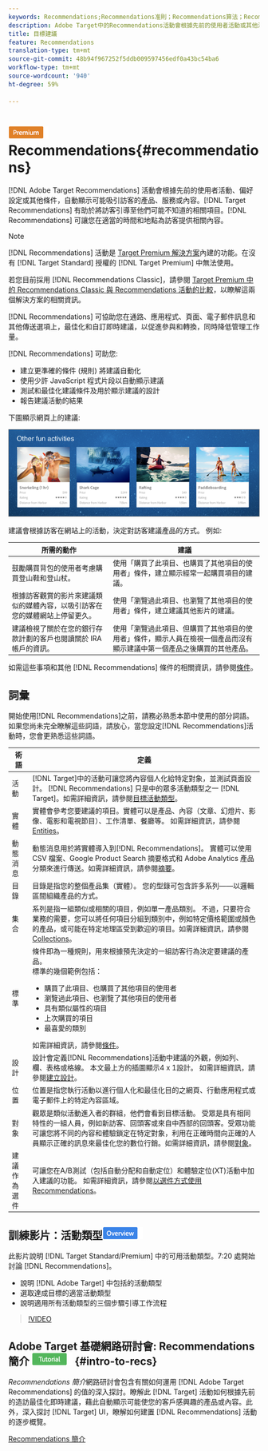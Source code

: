 ```yaml
---
keywords: Recommendations;Recommendations准則；Recommendations算法；Recommendations活動；准則；Recommendations定位；recs
description: Adobe Target中的Recommendations活動會根據先前的使用者活動或其他演算法，自動顯示可能吸引客戶的產品或內容。 Recommendations 可協助引導客戶至他們可能不知道的相關項目。
title: 目標建議
feature: Recommendations
translation-type: tm+mt
source-git-commit: 48b94f967252f5ddb009597456edf0a43bc54ba6
workflow-type: tm+mt
source-wordcount: '940'
ht-degree: 59%

---
```



# ![PREMIUM](/help/assets/premium.png) Recommendations{#recommendations}

[!DNL Adobe Target Recommendations] 活動會根據先前的使用者活動、偏好設定或其他條件，自動顯示可能吸引訪客的產品、服務或內容。[!DNL Target Recommendations] 有助於將訪客引導至他們可能不知道的相關項目。[!DNL Recommendations] 可讓您在適當的時間和地點為訪客提供相關內容。

>[!NOTE]
>
>[!DNL Recommendations] 活動是 [Target Premium 解決方案](/help/c-intro/intro.md#premium)內建的功能。在沒有 [!DNL Target Standard] 授權的 [!DNL Target Premium] 中無法使用。
>
>若您目前採用 [!DNL Recommendations Classic]，請參閱 [Target Premium 中的 Recommendations Classic 與 Recommendations 活動的比較](/help/c-recommendations/c-recommendations-faq/recommendations-classic-versus-recommendations-activities-target-premium.md#concept_A80223EF66634EA380580C2823A581C5)，以瞭解這兩個解決方案的相關資訊。

[!DNL Recommendations] 可協助您在通路、應用程式、頁面、電子郵件訊息和其他傳送選項上，最佳化和自訂即時建議，以促進參與和轉換，同時降低管理工作量。

[!DNL Recommendations] 可助您:

* 建立更準確的條件 (規則) 將建議自動化
* 使用少許 JavaScript 程式片段以自動顯示建議
* 測試和最佳化建議條件及用於顯示建議的設計
* 報告建議活動的結果

下圖顯示網頁上的建議:

![](assets/velocity_example.png)

建議會根據訪客在網站上的活動，決定對訪客建議產品的方式。 例如:

| 所需的動作 | 建議 |
|--- |--- |
| 鼓勵購買背包的使用者考慮購買登山鞋和登山杖。 | 使用「購買了此項目、也購買了其他項目的使用者」條件，建立顯示經常一起購買項目的建議。 |
| 根據訪客觀賞的影片來建議類似的媒體內容，以吸引訪客在您的媒體網站上停留更久。 | 使用「瀏覽過此項目、也瀏覽了其他項目的使用者」條件，建立建議其他影片的建議。 |
| 建議檢視了關於在您的銀行存款計劃的客戶也閱讀關於 IRA 帳戶的資訊。 | 使用「瀏覽過此項目、但購買了其他項目的使用者」條件，顯示人員在檢視一個產品而沒有顯示建議中第一個產品之後購買的其他產品。 |

如需這些事項和其他 [!DNL Recommendations] 條件的相關資訊，請參閱[條件](/help/c-recommendations/c-algorithms/algorithms.md)。

## 詞彙

開始使用[!DNL Recommendations]之前，請務必熟悉本節中使用的部分詞語。 如果您尚未完全瞭解這些詞語，請放心，當您設定[!DNL Recommendations]活動時，您會更熟悉這些詞語。

| 術語 | 定義 |
| --- | --- |
| 活動 | [!DNL Target]中的活動可讓您將內容個人化給特定對象，並測試頁面設計。 [!DNL Recommendations] 只是中的眾多活動類型之一 [!DNL Target]。如需詳細資訊，請參閱[目標活動類型](/help/c-activities/target-activities-guide.md)。 |
| 實體 | 實體會參考您要建議的項目。實體可以是產品、內容（文章、幻燈片、影像、電影和電視節目）、工作清單、餐廳等。 如需詳細資訊，請參閱[Entities](/help/c-recommendations/c-products/products.md)。 |
| 動態消息 | 動態消息用於將實體導入到[!DNL Recommendations]。 實體可以使用 CSV 檔案、Google Product Search 摘要格式和 Adobe Analytics 產品分類來進行傳送。如需詳細資訊，請參閱[摘要](/help/c-recommendations/c-products/feeds.md)。 |
| 目錄 | 目錄是指您的整個產品集（實體）。 您的型錄可包含許多系列——以邏輯區間組織產品的方式。 |
| 集合 | 系列是指一組類似或相關的項目，例如單一產品類別。 不過，只要符合業務的需要，您可以將任何項目分組到類別中，例如特定價格範圍或顏色的產品，或可能在特定地理區受到歡迎的項目。如需詳細資訊，請參閱[Collections](/help/c-recommendations/c-products/collections.md)。 |
| 標準 | 條件即為一種規則，用來根據預先決定的一組訪客行為決定要建議的產品。<br>標準的幾個範例包括： <ul><li>購買了此項目、也購買了其他項目的使用者</li><li>瀏覽過此項目、也瀏覽了其他項目的使用者</li><li>具有類似屬性的項目</li><li>上次購買的項目</li><li>最喜愛的類別</li></ul>  如需詳細資訊，請參閱[條件](/help/c-recommendations/c-algorithms/algorithms.md)。 |
| 設計 | 設計會定義[!DNL Recommendations]活動中建議的外觀，例如列、欄、表格或格線。 本文最上方的插圖顯示4 x 1設計。 如需詳細資訊，請參閱[建立設計](/help/c-recommendations/c-design-overview/create-design.md)。 |
| 位置 | 位置是指您執行活動以進行個人化和最佳化目的之網頁、行動應用程式或電子郵件上的特定內容區域。 |
| 對象 | 觀眾是類似活動進入者的群組，他們會看到目標活動。 受眾是具有相同特性的一組人員，例如新訪客、回頭客或來自中西部的回頭客。受眾功能可讓您將不同的內容和體驗鎖定在特定對象，利用在正確時間向正確的人員顯示正確的訊息來最佳化您的數位行銷。如需詳細資訊，請參閱[對象](/help/c-target/target.md)。 |
| 建議作為選件 | 可讓您在A/B測試（包括自動分配和自動定位）和體驗定位(XT)活動中加入建議的功能。 如需詳細資訊，請參閱[以選件方式使用 Recommendations](/help/c-recommendations/recommendations-as-an-offer.md)。 |

## 訓練影片：活動類型![概述徽章](/help/assets/overview.png)

此影片說明 [!DNL Target Standard/Premium] 中的可用活動類型。7:20 處開始討論 [!DNL Recommendations]。

* 說明 [!DNL Adobe Target] 中包括的活動類型
* 選取達成目標的適當活動類型
* 說明適用所有活動類型的三個步驟引導工作流程

>[!VIDEO](https://video.tv.adobe.com/v/17386)

## Adobe Target 基礎網路研討會: Recommendations 簡介 ![教學課程徽章](/help/assets/tutorial.png) {#intro-to-recs}

*Recommendations 簡介*&#x200B;網路研討會包含有關如何運用 [!DNL Adobe Target Recommendations] 的值的深入探討。瞭解此 [!DNL Target] 活動如何根據先前的造訪最佳化即時建議，藉此自動顯示可能使您的客戶感興趣的產品或內容。此外，深入探討 [!DNL Target] UI，瞭解如何建置 [!DNL Recommendations] 活動的逐步概覽。

[Recommendations 簡介](https://adobecustomersuccess.adobeconnect.com/p8gt31drhs3e/?OWASP_CSRFTOKEN=4bd6cac5d0806167ee0a5449ba93d6300548d09c922bcb751c38973897a5703a)
